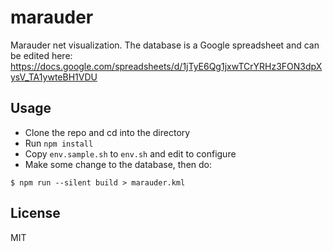 # marauder
Marauder net visualization. The database is a Google spreadsheet and can be edited here: https://docs.google.com/spreadsheets/d/1jTyE6Qg1jxwTCrYRHz3FON3dpXysV_TA1ywteBH1VDU

## Usage
* Clone the repo and cd into the directory
* Run `npm install`
* Copy `env.sample.sh` to `env.sh` and edit to configure
* Make some change to the database, then do:
``` shell
$ npm run --silent build > marauder.kml
```

## License
MIT
